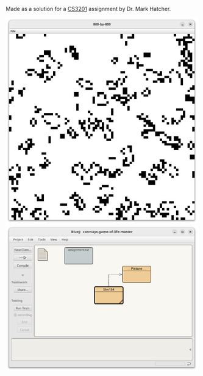 Made as a solution for a [CS3201](http://www.cs.mun.ca/~mhatcher/3201/a1/sim134) assignment by Dr. Mark Hatcher.

![](sample.png)
![](layout.png)

